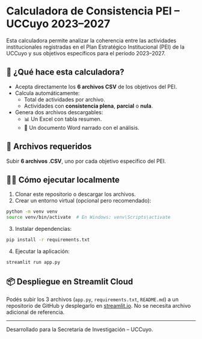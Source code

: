 
# Calculadora de Consistencia PEI – UCCuyo 2023–2027

Esta calculadora permite analizar la coherencia entre las actividades institucionales registradas en el Plan Estratégico Institucional (PEI) de la UCCuyo y sus objetivos específicos para el período 2023–2027.

## 🚀 ¿Qué hace esta calculadora?
- Acepta directamente los **6 archivos CSV** de los objetivos del PEI.
- Calcula automáticamente:
  - Total de actividades por archivo.
  - Actividades con **consistencia plena**, **parcial** o **nula**.
- Genera dos archivos descargables:
  - 📊 Un Excel con tabla resumen.
  - 📄 Un documento Word narrado con el análisis.

## 📁 Archivos requeridos
Subir **6 archivos .CSV**, uno por cada objetivo específico del PEI.

## 🧑‍💻 Cómo ejecutar localmente

1. Clonar este repositorio o descargar los archivos.
2. Crear un entorno virtual (opcional pero recomendado):

```bash
python -m venv venv
source venv/bin/activate  # En Windows: venv\Scripts\activate
```

3. Instalar dependencias:

```bash
pip install -r requirements.txt
```

4. Ejecutar la aplicación:

```bash
streamlit run app.py
```

## 📦 Despliegue en Streamlit Cloud
Podés subir los 3 archivos (`app.py`, `requirements.txt`, `README.md`) a un repositorio de GitHub y desplegarlo en [streamlit.io](https://streamlit.io/). No se necesita archivo adicional de referencia.

---

Desarrollado para la Secretaría de Investigación – UCCuyo.
